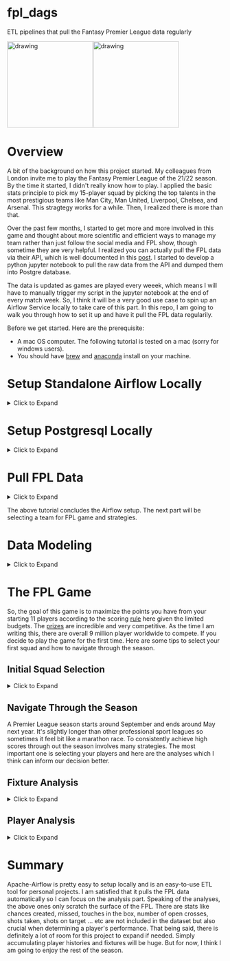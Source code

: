# fpl_dags
ETL pipelines that pull the Fantasy Premier League data regularly

<img src=https://user-images.githubusercontent.com/17539049/158665702-1d786210-bd14-4424-9229-a8bce61ad6db.jpg alt="drawing" width="200"/><img src=https://user-images.githubusercontent.com/17539049/158665722-adce5ba2-cba4-44b5-97bc-a7c6635b9b9d.jpg alt="drawing" width="200"/>

# Overview

   A bit of the background on how this project started. My colleagues from London invite me to play the Fantasy Premier League of the 21/22 season. By the time it started, I didn't really know how to play. I applied the basic stats principle to pick my 15-player squad by picking the top talents in the most prestigious teams like Man City, Man United, Liverpool, Chelsea, and Arsenal. This stragtegy works for a while. Then, I realized there is more than that.


   Over the past few months, I started to get more and more involved in this game and thought about more scientific and efficient ways to manage my team rather than just follow the social media and FPL show, though sometime they are very helpful. I realized you can actually pull the FPL data via their API, which is well documented in this [post](https://medium.com/@frenzelts/fantasy-premier-league-api-endpoints-a-detailed-guide-acbd5598eb19). I started to develop a python jupyter notebook to pull the raw data from the API and dumped them into Postgre database. 


   The data is updated as games are played every weeek, which means I will have to manually trigger my script in the jupyter notebook at the end of every match week. So, I think it will be a very good use case to spin up an Airflow Service locally to take care of this part. In this repo, I am going to walk you through how to set it up and have it pull the FPL data regularily.

Before we get started. Here are the prerequisite:
* A mac OS computer. The following tutorial is tested on a mac (sorry for windows users). 
* You should have [brew](https://brew.sh/) and [anaconda](https://www.anaconda.com/) install on your machine.

# Setup Standalone Airflow Locally

<details><summary>Click to Expand</summary>
   
I tried to export the successfully setup environment from one machine to another machine to have an easy setup. However, given the different status of where each machine is. It's hard to go through the following procedure to finish the setup without any interruption. It might ask you to upgrade whole bunch stuffs. But here are the basic steps to install apach-airflow


You can try create the environment from the yaml file. This will install the required packages for airflow but like I mentioned earlier, each machine is different depends on like the OS version, with or without certain packages. So, this method might not work.
```bash
$ conda env create -f environment.yml
```
   
If it successfully imports the environment, you should be able to launch the airflow via 
```bash
$ conda activate fpl_airflow
$ airflow standalone
```

If abvoe method doesn't work, I suggest removing the `fpl_airflow` environment if it's created and recreating it step by step.
   
```bash
$ conda remove --name fpl_airflow --all
$ conda create -n fpl_airflow
```
   
Switch to the fpl environment
```bash
$ conda activate fpl_airflow
```

Then run 
```bash
$ conda install pip
```
to install pip via conda

The run
```bash
$ pip install apache-airflow
```
to install airflow via pip (Note: when I tried to setup on another machine. I also need to upgrade my x-code command line tools. So it's totally normal if your computer requires more steps)

Then install the postgre provider. 
```bash
$ pip install apache-airflow-providers-postgres
```

If everything runs through correctly at this point. You should be able to launch the airflow locally by typing
```bash
$ airflow standalone
```

With the login information listed in the terminal, you can login to the Airflow UI at `0.0.0.0:/8080` or something similar.
   
The default folder for airflow is under `~/airflow`. You should be able to find config. and other files there.

</details>

# Setup Postgresql Locally

<details><summary>Click to Expand</summary>
   
Next, you will need to setup Postgre locally. You can follow [this tutorial](https://wiki.postgresql.org/wiki/Homebrew) to install postgre via brew. After successfully installing the postgre, you can launch it via brew services
```
$ brew services start postgresql
```

If it's your first time to login to postgre server. It probably says that `psql: FATAL: database "user_name" does not exist`. Then you will need to run
```
$ createdb user_name
```

Then you should be able to login via
```
$ psql
```

Assuming you have successfully installed postgre, the next step is creating an user for airflow (Replace the user_name and password respectively). 

```
postgres=# create user user_name with encrypted password 'mypassword';
```

Next, create a database just for the FPL data

```
postgres=# create database fpl
```

You might also need to grant access and other privileges to the user you just created
```
postgres=# grant all privileges on database fpl to user_name;
```

Once the database is setup in the postgre, you need to update the connection so that airflow knows where to connect to the postgre on your machine. The official document has pretty nice writeup [here](https://airflow.apache.org/docs/apache-airflow/stable/howto/connection.html). Basically, you should fill up a form like this from the Web UI.
![Screen Shot 2022-03-15 at 8 01 31 PM](https://user-images.githubusercontent.com/17539049/158373646-35ab9859-212f-462e-ace0-5913d7612bcb.png)

Lastly, create a function that will update the timestamp when a record is updated.

```
postgres=#
CREATE OR REPLACE FUNCTION trigger_set_timestamp()
RETURNS TRIGGER AS $$
BEGIN
   NEW.updated_at = now(); 
   RETURN NEW;
END;
$$ language 'plpgsql';
```

</details>

# Pull FPL Data

<details><summary>Click to Expand</summary>

After the connection is setup, clone the repo under the `airflow/dags` folder and spin up the airflow via
   
```bash
$ airflow standalone
```

you should be able to login to the web UI @ localhost:8080 or something similar.

![Screen Shot 2022-03-18 at 4 52 41 AM](https://user-images.githubusercontent.com/17539049/158893333-db0eb6ae-4ab4-4f23-96a0-5ca2baf82a5a.png)


## Initiate the tables via

```bash
$ airflow dags test create_fixture_table '2022-03-15'
```
and 

```bash
$ airflow dags test create_player_tables '2022-03-15'
```
and 
```bash
$ airflow dags test create_team_table '2022-03-15'
```

## Backfill

```bash
$ airflow dags backfill update_fixture_tables --start-date '2022-03-15' --end-date '2022-03-16'
```

and 

```bash
$ airflow dags backfill update_player_histories --start-date '2022-03-15' --end-date '2022-03-16'
```

and 

```bash
$ airflow dags backfill update_player_tables --start-date '2022-03-15' --end-date '2022-03-16'
```

## Schedule

Both `update_player_table` and `update_player_histories` are running at daily cadence so that we can have the fresh data everyday while the `update_fixture_tables` runs on Thursday and Friday because, there is usually when a new week game starts.

</details>

The above tutorial concludes the Airflow setup. The next part will be selecting a team for FPL game and strategies.

# Data Modeling

<details>
   <summary>Click to Expand</summary>
   
There are only four tables - `Teams, Player_current_status, player_histories, and Fixtures`. Since the amount of data is relatively small. I didn't normalize the table. The fact table is the `player_current_status` with the other 3 as dimension tables. Here is the schema of each one.

## Teams 
* id, 
* name, 
* short_name, 
* strength, 
* strength_overall_away,
* strength_overall_home,
* created_at,
* updated_at


## Player_current_status
Player current status preserve the current snapshot of players' season-to-day stats. such as Goal score.
Here are the full columns
* CODE (PRIMARY KEY) 
* ID (id for this season)
* first_name
* second_name
* team_id (team id for this season)
* team_code (unique identifier for all the Englisher Football Club beyond Premier League)
* chance_of_playing_next_round 
* chance_of_player_this_round
* element_type (type of player a player is: 1 Goal Keeper, 2 Defender, 3 Midfielder, and 4 forward)
* ep_next (expected points next round I believe)
* ep_this (expected points this round)
* form (average point per game over the past 30 days)
* now_cost (how much a player cost right now)
* point_per_game
* total_points
* transfers_in (season-to-day)
* transfers_in_event (transfer this week)
* transfers_out (season-to-day)
* transfers_out_event 
* value_form (form divided by current price)
* value_season (total points divided by current price)
* minute_play 
* GS (goals scored)
* A (assists)
* GC (goals conceded)
* OG (own goal)
* PS (penalty saved)
* PM (penalty missed)
* YC (yellow card)
* RC (red card)
* S (saves)
* Bonus (Bonus points awarded based on the bps)
* [BPS](https://www.premierleague.com/news/106533)
* influence
* creativity
* threat
* ict_index
* created_at
* updated_at

## Player Histories
Schema is similar to player current status. I have full definition [here](https://github.com/chiliang7/fpl_dags/blob/main/create_player_tables.py#L27)

## Fixtures
* code (Primary Key)
* event (game week)
* id (id for this season)
* h_team (home team id)
* h_team_diff (home team difficulty, higher the number, the more adversity the h_team is facing)
* h_score (home team score)
* a_team (away team id)
* a_team_diff (away team difficulty)
* a_score (away team score)

</details>

# The FPL Game

So, the goal of this game is to maximize the points you have from your starting 11 players according to the scoring [rule](https://fantasy.premierleague.com/help/rules) here given the limited budgets. The [prizes](https://fantasy.premierleague.com/prizes) are incredible and very competitive. As the time I am writing this, there are overall 9 million player worldwide to compete. If you decide to play the game for the first time. Here are some tips to select your first squad and how to navigate through the season.

## Initial Squad Selection

<details><summary>Click to Expand</summary>
   
Let's say you don't know about the players at all. A quick way to select your teams is via crowd sourcing. Here is the query result of grouping the players by their type and sorting net transfers descendingly. We can immediately find out the most owned players in each postition. If you pick the top players in each type from this table, here is the 15 players you will have

- Goal Keepers - Ramsdale, De Gea
- Defenders - Cancelo, James, Alexander-Arnold, Rudiger, Alonso
- Midfielders - Jota, Salah, Son, Gallagher, Benrahma
- Forwards - Antonio, Cristano Ronaldo, Dennis

Though they cost 113.9 million pounds, which exceeds the 100 million initial budgets, it's a very good initial pick. Just need a few switches with more budget players, then it should be good to go.

![newplot (21)](https://user-images.githubusercontent.com/17539049/158696364-54a5259d-7c55-4f63-b746-e0d61a94129f.png)

</details>
   
## Navigate Through the Season

A Premier League season starts around September and ends around May next year. It's slightly longer than other professional sport leagues so sometimes it feel bit like a marathon race. To consistently achieve high scores through out the season involves many strategies. The most important one is selecting your players and here are the analyses which I think can inform our decision better.

## Fixture Analysis

<details><summary>Click to Expand</summary>

First, analyzing the fixtures (aka the matches). Given there is only one free transfer every week (every extra transfer will take 4 points away from your total points), without making too many transfers in a given week. This game requires planning weeks ahead. Choose a team with favoring fixtures in the near future will reduce the time that you transfer your players. Rush into the team with good fixture this week might not give you the best results down the road.

Therefore, I use this [query](https://github.com/chiliang7/fpl_dags/blob/main/FPLVis.py#L174) to generate the average difficulty for this week, next-3 or next-5 fixtures to determine if a team is worth investing. 

![newplot (15)](https://user-images.githubusercontent.com/17539049/158542947-09fffdcd-8b02-4864-8f24-3956533f25c9.png)
![newplot (16)](https://user-images.githubusercontent.com/17539049/158542945-60c65927-9c3d-41eb-a403-37d235e2bafa.png)
![newplot (17)](https://user-images.githubusercontent.com/17539049/158542940-aecbddcc-f181-4226-8073-790bc5622ff7.png)

For each table, I take the top 5 teams. if there are ties in the scores, I will take all of them. This gives me following team selections. If we just look at this week's difficulty, It's pretty clear that many teams have good fixture (easy game). However, if we look at next 3 or 5 gams together, clearly, there are some teams that really stand out, for example: [Tottenham Hotspur](https://www.tottenhamhotspur.com/) and [Chelsea FC](https://www.chelseafc.com/en)
   
```python
>>> l1 = {'ARS', 'TOT', 'SOU', 'MCI', 'LIV', 'WHU', 'LEE', 'CHE', 'BHA', 'EVE' }
>>> l2 = {'WHU', 'CHE', 'LEE', 'TOT', 'BUR', 'CRY', 'LEI' }
>>> l3 = { 'CHE', 'CRY', 'TOT', 'BUR', 'SOU', 'MCI' }
>>> l1 & l2 & l3
{'TOT', 'CHE'}
>>> l2 & l3
{'CRY', 'BUR', 'TOT', 'CHE'}
```
   
Given the fixture analysis above, we can start prioritizing bringing the players from these two teams. Then, perhaps, consider players from Crystal Palace or Burnley FC.

</details>

## Player Analysis

<details><summary>Click to Expand</summary>
   
Once we decided which team we want to invest in the next few weeks, we need to narrow our selection to 1-3 players from each team (It only allows you to choose 3 players from a football club at most). Before we make the pick, we should at least ask two following questions:
   
### Does this player play?
Once you indentify a few teams that worth investing in the next few weeks, then you need to select the players. When pick players, it important to make sure they will be in the starting 11 in order to maximize the points. One way to check if they will play is to look at the historical minutes-played of players to see if they will start. Just like many things in this world, the historical pattern do not necessary predict the future. There are factors such as switching head coach, injury, formation change, other games like UEFA CL heavily change the odds of whether or not a player will start. Nonetheless, I think first check how many minutes a player have this season so far isn't a bad start.

Since Chelsea is a big football club with so many games besides Premier League to play throughout the season. It's not surprise that their players' minutes played are all overall the place like Chalobah and Havertz. However, on the other defender side, Rüdiger and Mendy are much more consistent and less likely to be benched.
   
![newplot (26)](https://user-images.githubusercontent.com/17539049/158729810-ec048f5a-2de4-4dbd-8b84-237c0f6bcd0d.png)
   
On the other hand, Spurs are not in any Cups competitions or Champion League this season. Their minutes played are much more consistent. Son, Kane, and Davies pretty much start every game while Doherty gains a lot of minutes and Sánchez get more benched recently.
![newplot (24)](https://user-images.githubusercontent.com/17539049/158729481-7a13ea60-18dc-4b77-8347-dfd461ad792b.png)

*I only list 5 players here for explanation purpose. you can definitely chart the whole team with the data that airflow pull*
   
### Is the player worth your money?

First, let's look at the points-per-game-per-million-pound-spent-for-season-to-day vs points-per-game-per-million-pound-spent-for-last-five-matches. Player in the top right corner is a good bargain thoughout the entire season. Reece James and Chalobah falls into category. On the bottom right, we have Havertz, who gains some form recently but okay throughout the season. The question is that if he can maintain this momentum. For the most of the players, they perform pretty consistently overtime so we can see there is correlation between these two metrics. Lastly, we have Lukaku at bottom left, which does not perform well this season at all and thus, might not be a good pick. 

![newplot (30)](https://user-images.githubusercontent.com/17539049/158740342-43fc5d9a-a1a6-4c7b-b4fb-cff0aa92edff.png)

So, the above method is trying to find out the budget pick. What about if we want to maximize the performance and identify the players who can score more points for their manager? We can use the following total points vs form chart. For Spurs' players, Kane is an obvious pick. Though he is a bit expansive and does not perform well in the beginning of the season. Recently, he definitely imporves and scores a lot of points. Son is a bit lacking the form recently but perform fairly well this season so far, which is still a good pick. Kulusevki and Doherty are also pretty decent given their good forms. Moura should be in the watchlist as he gets benched recently.

As for Chelsea's players, Rüdiger and Mount are good picks. They are consistently deliver the points. Havertz could be a fun pick if he can continue to perform. Lukaku should be in the watchlist as he doesn't play often and not play well, which does not justify his price tag at this moment. 



![newplot (29)](https://user-images.githubusercontent.com/17539049/158740346-79a7e374-bca3-4c58-9307-64dd156d3456.png)

</details>


# Summary

Apache-Airflow is pretty easy to setup locally and is an easy-to-use ETL tool for personal projects. I am satisfied that it pulls the FPL data automatically so I can focus on the analysis part. Speaking of the analyses, the above ones only scratch the surface of the FPL. There are stats like chances created, missed, touches in the box, number of open crosses, shots taken, shots on target ... etc are not included in the dataset but also crucial when determining a player's performance. That being said, there is definitely a lot of room for this project to expand if needed. Simply accumulating player histories and fixtures will be huge. But for now, I think I am going to enjoy the rest of the season.


